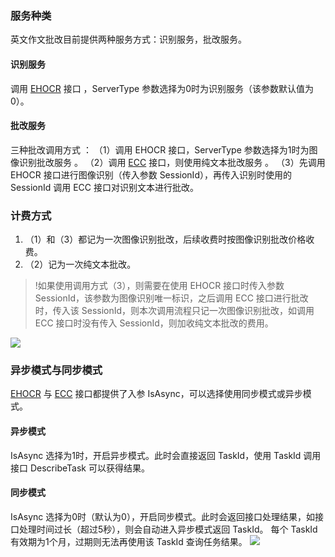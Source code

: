 ﻿
### 服务种类
英文作文批改目前提供两种服务方式：识别服务，批改服务。
#### 识别服务
调用 [EHOCR](https://cloud.tencent.com/document/product/1076/35210) 接口 ，ServerType 参数选择为0时为识别服务（该参数默认值为0）。
#### 批改服务
三种批改调用方式 ： 
（1）调用 EHOCR 接口，ServerType 参数选择为1时为图像识别批改服务 。 
（2）调用 [ECC](https://cloud.tencent.com/document/product/1076/35211) 接口，则使用纯文本批改服务 。 
（3）先调用 EHOCR 接口进行图像识别（传入参数 SessionId），再传入识别时使用的 SessionId 调用 ECC 接口对识别文本进行批改。

### 计费方式
1. （1）和（3）都记为一次图像识别批改，后续收费时按图像识别批改价格收费。
2. （2）记为一次纯文本批改。
>!如果使用调用方式（3），则需要在使用 EHOCR 接口时传入参数 SessionId，该参数为图像识别唯一标识，之后调用 ECC 接口进行批改时，传入该 SessionId，则本次调用流程只记一次图像识别批改，如调用 ECC 接口时没有传入 SessionId，则加收纯文本批改的费用。

![](https://main.qcloudimg.com/raw/1e208966aa8c572b81c95180a8d19bda.png)

### 异步模式与同步模式
[EHOCR](https://cloud.tencent.com/document/product/1076/35210) 与 [ECC](https://cloud.tencent.com/document/product/1076/35211) 接口都提供了入参 IsAsync，可以选择使用同步模式或异步模式。
#### 异步模式
IsAsync 选择为1时，开启异步模式。此时会直接返回 TaskId，使用 TaskId 调用接口 DescribeTask 可以获得结果。
#### 同步模式
IsAsync 选择为0时（默认为0），开启同步模式。此时会返回接口处理结果，如接口处理时间过长（超过5秒），则会自动进入异步模式返回 TaskId。
每个 TaskId 有效期为1个月，过期则无法再使用该 TaskId 查询任务结果。
![](https://main.qcloudimg.com/raw/509af9d77d9df9bf5e6ef606573ded06.png)